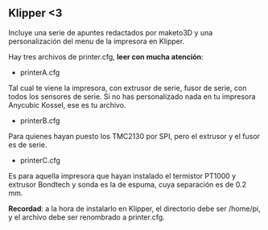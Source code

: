 ## Klipper <3

Incluye una serie de apuntes redactados por maketo3D y una personalización del menu de la impresora en Klipper.

Hay tres archivos de printer.cfg, **leer con mucha atención**:

- printerA.cfg

Tal cual te viene la impresora, con extrusor de serie, fusor de serie, con todos los sensores de serie. Si no has personalizado nada en tu impresora Anycubic Kossel, ese es tu archivo.

- printerB.cfg

Para quienes hayan puesto los TMC2130 por SPI, pero el extrusor y el fusor es de serie.

- printerC.cfg

Es para aquella impresora que hayan instalado el termistor PT1000 y extrusor Bondtech y sonda es la de espuma, cuya separación es de 0.2 mm.

**Recordad**: a la hora de instalarlo en Klipper, el directorio debe ser /home/pi, y el archivo debe ser renombrado a printer.cfg.
